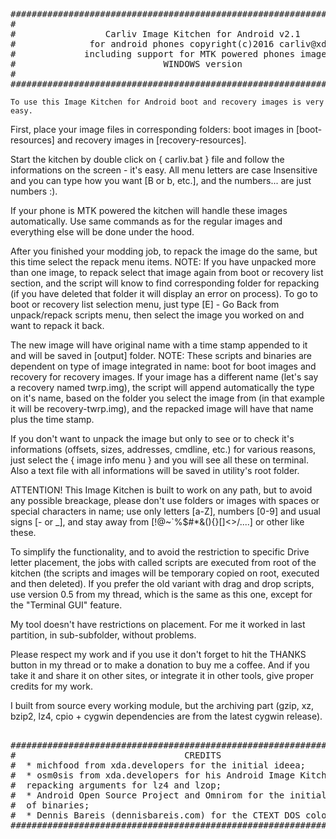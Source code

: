 <pre>
##############################################################################
#                                                                            #
#                 Carliv Image Kitchen for Android v2.1                      #
#              for android phones copyright(c)2016 carliv@xda                #
#             including support for MTK powered phones images                #
#                            WINDOWS version                                 #
#                                                                            #
##############################################################################	
</pre>	
	To use this Image Kitchen for Android boot and recovery images is very easy. 
First, place your image files in corresponding folders: boot images in [boot-resources] and recovery images in [recovery-resources].

Start the kitchen by double click on { carliv.bat } file and follow the informations on the screen - it's easy. All menu letters are case Insensitive and you can type how you want [B or b, etc.], and the numbers... are just numbers :). 

If your phone is MTK powered the kitchen will handle these images automatically. Use same commands as for the regular images and everything else will be done under the hood.

After you finished your modding job, to repack the image do the same, but this time select the repack menu items. NOTE: If you have unpacked more than one image, to repack select that image again from boot or recovery list section, and the script will know to find corresponding folder for repacking (if you have deleted that folder it will display an error on process). To go to boot or recovery list selection menu, just type [E] - Go Back from unpack/repack scripts menu, then select the image you worked on and want to repack it back. 

The new image will have original name with a time stamp appended to it and will be saved in [output] folder. NOTE: These scripts and binaries are dependent on type of image integrated in name: boot for boot images and recovery for recovery images. If your image has a different name (let's say a recovery named twrp.img), the script will append automatically the type on it's name, based on the folder you select the image from (in that example it will be recovery-twrp.img), and the repacked image will have that name plus the time stamp.

If you don't want to unpack the image but only to see or to check it's informations (offsets, sizes, addresses, cmdline, etc.) for various reasons, just select the { image info menu } and you will see all these on terminal. Also a text file with all informations will be saved in utility's root folder.

ATTENTION! This Image Kitchen is built to work on any path, but to avoid any possible breackage, please don't use folders or images with spaces or special characters in name; use only letters [a-Z], numbers [0-9] and usual signs [- or _], and stay away from [!@~`%$#*&(){}[]<>\/....] or other like these.

To simplify the functionality, and to avoid the restriction to specific Drive letter placement, the jobs with called scripts are executed from root of the kitchen (the scripts and images will be temporary copied on root, executed and then deleted). If you prefer the old variant with drag and drop scripts, use version 0.5 from my thread, which is the same as this one, except for the "Terminal GUI" feature.
	
My tool doesn't have restrictions on placement. For me it worked in last partition, in sub-subfolder, without problems.

Please respect my work and if you use it don't forget to hit the THANKS button in my thread or to make a donation to buy me a coffee. And if you take it and share it on other sites, or integrate it in other tools, give proper credits for my work.
	
I built from source every working module, but the archiving part (gzip, xz, bzip2, lz4, cpio + cygwin dependencies are from the latest cygwin release).
<pre>	
##############################################################################
#                                CREDITS                                     #
#  * michfood from xda.developers for the initial ideea;                     #
#  * osm0sis from xda.developers for his Android Image Kitchen, for          #
#  repacking arguments for lz4 and lzop;                                     #
#  * Android Open Source Project and Omnirom for the initial source code     #
#  of binaries;                                                              #
#  * Dennis Bareis (dennisbareis.com) for the CTEXT DOS coloring tool;       #
##############################################################################	
</pre>	
